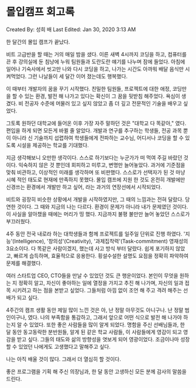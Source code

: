 # 몰입캠프 회고록

Created By: 성희 배
Last Edited: Jan 30, 2020 3:13 AM

한 달간의 몰입 캠프가 끝났다.

 비트 고급반을 할 때는 거의 매일 밤을 샜다. 이른 새벽 4시까지 코딩을 하고, 컴퓨터를 끈 후 강의실에 둔 침낭에 누워 팀원들과 도란도란 얘기를 나누며 잠에 들었다. 아침에 일어나 기숙사에서 씻고만 나와 다시 코딩을 하고, 나가는 시간도 아까워 배달 음식만 시켜먹었다. 그런 나날들이 세 달간 이어 졌는데도 행복했다.

 이 때부터 개발자의 꿈을 꾸기 시작했다. 친밀한 팀원들, 프로젝트에 대한 애정, 코딩만을 할 수 있는 환경, 발전 해 나가고 있다는 확신이 그 꿈을 뒷받침 해주었다. 욕심이 생겼다. 비 전공자 수준에 머물러 있고 싶지 않았고 좀 더 깊고 전문적인 기술을 배우고 싶었다.

 그토록 원하던 대학교에 들어온 이후 가장 자주 말하던 것은 "대학교 다 똑같아," 였다. 편입을 하게 되면 모든게 바뀔 줄 알았다. 개발과 연구를 추구하는 학생들, 전공 과목 뿐이 아니라 신 기술까지 섭렵하여 학생들에게 전파하는 교수님, 어디서나 코딩을 할 수 있도록 시설을 제공하는 학교를 기대했다.

 지금 생각해보니 오만한 생각이다. 스스로 하기보다는 누군가가 떠 먹여 주길 바랐던 것이다. 익숙하지 않은 것 뿐인데 회피하고 미루고, 변명만 늘어놓았다. 과거에 기준점을 맞춰 비관하고, 이상적인 미래를 생각하며 또 비판했다. 스스로가 선택자가 된 것 마냥 시혜 적인 태도로 현재에 만족하지 못했다. 몰입 캠프에 지원 한 것도 온전히 개발에만 신경쓰는 환경에서 개발만 하고 싶어, 라는 과거의 연장선에서 시작되었다.

 비트와 굉장히 비슷한 상황에서 개발을 시작하였지만, 그 때의 느낌과는 전혀 달랐다. 당연한 것이다. 그 때와 지금의 나는 다르다. 환경이 문제가 아니라 내가 문제였던 것이다. 이 사실을 알아챘을 때에는 머리가 띵 했다. 지금까지 불평 불만만 늘어 놓았던 스스로가 부끄러웠다.

 4주 동안 전국 내로라 하는 대학생들과 함께 프로젝트를 일주일 단위로 진행 하였다. '지능'(Intelligence), '창의성'(Creativity), '과제집착력'(Task-commitment) 영재성의 3요소이다. 다 똑같은 사람이겠지, 했는데 사고 방식 부터 달랐다. 쉽게 포기하지 않았고, 빠르게 습득하며, 효율적으로 응용한다. 횡설수설한 설명도 요점을 정확히 파악하여 문제를 해결했다.

 여러 스타트업 CEO, CTO들을 만날 수 있었던 것도 큰 행운이었다. 본인이 무엇을 원하는 지 정확히 알고, 자신이 좋아하는 일에 열정을 가지고 추진 해 나가며, 자신의 일과 접목 시키려고 하는 점을 본받고 싶었다. 그들처럼 아낌 없이 조언 해 주고 격려 해주는 선배가 되고 싶다.

 4주간의 캠프 생활 동안 제일 많이 느낀 것은 아, 난 정말 아무것도 아니구나. 난 정말 범인이구나, 였다. 나의 부족함을 통감하고, 그래서 앞으로 어떤 식으로 발전 해 나가야 하는지 알 수 있었다. 또한 좋은 사람들을 많이 알게 되었다. 명함을 주신 선배님들과, 한 달 동안 동고동락한 분반원들, 알게 된 같은 학교 사람들, 이 사람들에게 영감이 되고 영감을 받고 싶다. 그들의 태도와 삶의 방향성을 엿보게 되어 영광이었다. 조금이나마 성장할 수 있었던 나에게도 고생했다고 말해주고 싶다.

 나는 아직 배울 것이 많다. 그래서 더 열심히 할 것이다.

 좋은 프로그램을 기획 해 주신 의장님과, 한 달 동안 고생하신 모든 분께 감사의 말씀을 드린다.